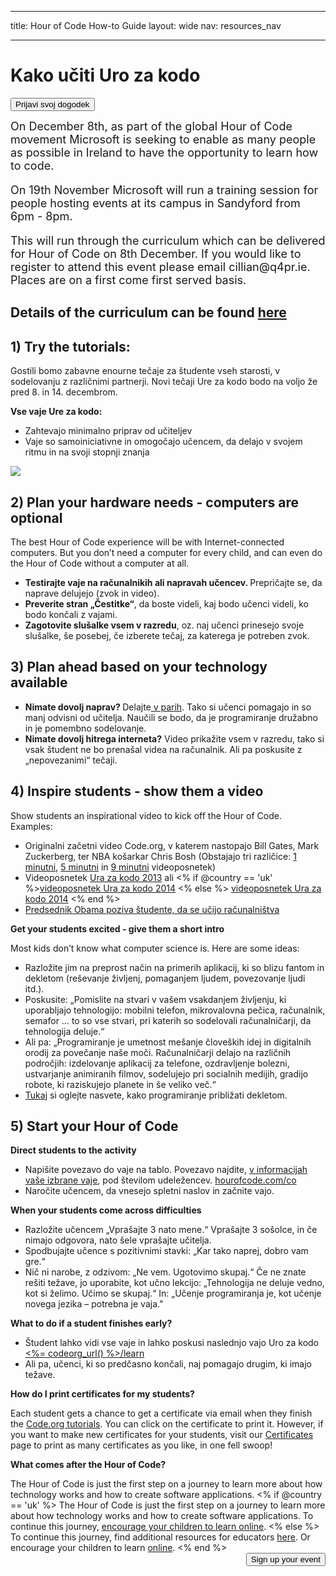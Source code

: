 * * *

title: Hour of Code How-to Guide layout: wide nav: resources_nav

* * *

<div class="row">
  <h1 class="col-sm-6">
    Kako učiti Uro za kodo
  </h1>
  
  <div class="col-sm-6 button-container centered">
    <a href="<%= hoc_uri('/#join') %>"><button class="signup-button">Prijavi svoj dogodek</button></a>
  </div>
</div>

<font size="4">On December 8th, as part of the global Hour of Code movement Microsoft is seeking to enable as many people as possible in Ireland to have the opportunity to learn how to code.</p> 

<p>
  On 19th November Microsoft will run a training session for people hosting events at its campus in Sandyford from 6pm - 8pm.
</p>

<p>
  This will run through the curriculum which can be delivered for Hour of Code on 8th December. If you would like to register to attend this event please email cillian@q4pr.ie. Places are on a first come first served basis. </font>
</p>

<h2>
  Details of the curriculum can be found <a href="https://www.touchdevelop.com/hourofcode2">here</a>
</h2>

<h2>
  1) Try the tutorials:
</h2>

<p>
  Gostili bomo zabavne enourne tečaje za študente vseh starosti, v sodelovanju z različnimi partnerji. Novi tečaji Ure za kodo bodo na voljo že pred 8. in 14. decembrom.
</p>

<p>
  <strong>Vse vaje Ure za kodo:</strong>
</p>

<ul>
  <li>
    Zahtevajo minimalno priprav od učiteljev
  </li>
  <li>
    Vaje so samoiniciativne in omogočajo učencem, da delajo v svojem ritmu in na svoji stopnji znanja
  </li>
</ul>

<p>
  <a href="http://<%=codeorg_url() %>/learn"><img src="http://<%= codeorg_url() %>/images/tutorials.png" /></a>
</p>

<h2>
  2) Plan your hardware needs - computers are optional
</h2>

<p>
  The best Hour of Code experience will be with Internet-connected computers. But you don’t need a computer for every child, and can even do the Hour of Code without a computer at all.
</p>

<ul>
  <li>
    <strong>Testirajte vaje na računalnikih ali napravah učencev. </strong> Prepričajte se, da naprave delujejo (zvok in video).
  </li>
  <li>
    <strong>Preverite stran „Čestitke“</strong>, da boste videli, kaj bodo učenci videli, ko bodo končali z vajami.
  </li>
  <li>
    <strong>Zagotovite slušalke vsem v razredu</strong>, oz. naj učenci prinesejo svoje slušalke, še posebej, če izberete tečaj, za katerega je potreben zvok.
  </li>
</ul>

<h2>
  3) Plan ahead based on your technology available
</h2>

<ul>
  <li>
    <strong>Nimate dovolj naprav? </strong>Delajte<a href="http://www.ncwit.org/resources/pair-programming-box-power-collaborative-learning"> v parih</a>. Tako si učenci pomagajo in so manj odvisni od učitelja. Naučili se bodo, da je programiranje družabno in je pomembno sodelovanje.
  </li>
  <li>
    <strong>Nimate dovolj hitrega interneta?</strong> Video prikažite vsem v razredu, tako si vsak študent ne bo prenašal videa na računalnik. Ali pa poskusite z „nepovezanimi“ tečaji.
  </li>
</ul>

<h2>
  4) Inspire students - show them a video
</h2>

<p>
  Show students an inspirational video to kick off the Hour of Code. Examples:
</p>

<ul>
  <li>
    Originalni začetni video Code.org, v katerem nastopajo Bill Gates, Mark Zuckerberg, ter NBA košarkar Chris Bosh (Obstajajo tri različice: <a href="https://www.youtube.com/watch?v=qYZF6oIZtfc">1 minutni</a>, <a href="https://www.youtube.com/watch?v=nKIu9yen5nc">5 minutni</a> in <a href="https://www.youtube.com/watch?v=dU1xS07N-FA">9 minutni</a> videoposnetek)
  </li>
  <li>
    Videoposnetek <a href="https://www.youtube.com/watch?v=FC5FbmsH4fw">Ura za kodo 2013</a> ali <% if @country == 'uk' %><a href="https://www.youtube.com/watch?v=96B5-JGA9EQ">videoposnetek Ura za kodo 2014</a> <% else %> <a href="https://www.youtube.com/watch?v=rH7AjDMz_dc&index=2&list=PLzdnOPI1iJNe1WmdkMG-Ca8cLQpdEAL7Q">videoposnetek Ura za kodo 2014</a> <% end %>
  </li>
  <li>
    <a href="https://www.youtube.com/watch?v=6XvmhE1J9PY">Predsednik Obama poziva študente, da se učijo računalništva</a>
  </li>
</ul>

<p>
  <strong>Get your students excited - give them a short intro</strong>
</p>

<p>
  Most kids don’t know what computer science is. Here are some ideas:
</p>

<ul>
  <li>
    Razložite jim na preprost način na primerih aplikacij, ki so blizu fantom in dekletom (reševanje življenj, pomaganjem ljudem, povezovanje ljudi itd.).
  </li>
  <li>
    Poskusite: „Pomislite na stvari v vašem vsakdanjem življenju, ki uporabljajo tehnologijo: mobilni telefon, mikrovalovna pečica, računalnik, semafor … to so vse stvari, pri katerih so sodelovali računalničarji, da tehnologija deluje.“
  </li>
  <li>
    Ali pa: „Programiranje je umetnost mešanje človeških idej in digitalnih orodij za povečanje naše moči. Računalničarji delajo na različnih področjih: izdelovanje aplikacij za telefone, ozdravljenje bolezni, ustvarjanje animiranih filmov, sodelujejo pri socialnih medijih, gradijo robote, ki raziskujejo planete in še veliko več.“
  </li>
  <li>
    <a href="http://<%= codeorg_url() %>/girls">Tukaj</a> si oglejte nasvete, kako programiranje približati dekletom.
  </li>
</ul>

<h2>
  5) Start your Hour of Code
</h2>

<p>
  <strong>Direct students to the activity</strong>
</p>

<ul>
  <li>
    Napišite povezavo do vaje na tablo. Povezavo najdite, <a href="http://<%= codeorg_url() %>/learn">v informacijah vaše izbrane vaje</a>, pod številom udeležencev. <a href="http://hourofcode.com/co">hourofcode.com/co</a>
  </li>
  <li>
    Naročite učencem, da vnesejo spletni naslov in začnite vajo.
  </li>
</ul>

<p>
  <strong>When your students come across difficulties</strong>
</p>

<ul>
  <li>
    Razložite učencem „Vprašajte 3 nato mene.“ Vprašajte 3 sošolce, in če nimajo odgovora, nato šele vprašajte učitelja.
  </li>
  <li>
    Spodbujajte učence s pozitivnimi stavki: „Kar tako naprej, dobro vam gre.“
  </li>
  <li>
    Nič ni narobe, z odzivom: „Ne vem. Ugotovimo skupaj.“ Če ne znate rešiti težave, jo uporabite, kot učno lekcijo: „Tehnologija ne deluje vedno, kot si želimo. Učimo se skupaj.“ In: „Učenje programiranja je, kot učenje novega jezika – potrebna je vaja."
  </li>
</ul>

<p>
  <strong>What to do if a student finishes early?</strong>
</p>

<ul>
  <li>
    Študent lahko vidi vse vaje in lahko poskusi naslednjo vajo Uro za kodo <a href="http://<%= codeorg_url() %>/learn"><%= codeorg_url() %>/learn</a>
  </li>
  <li>
    Ali pa, učenci, ki so predčasno končali, naj pomagajo drugim, ki imajo težave.
  </li>
</ul>

<p>
  <strong>How do I print certificates for my students?</strong>
</p>

<p>
  Each student gets a chance to get a certificate via email when they finish the <a href="http://studio.code.org">Code.org tutorials</a>. You can click on the certificate to print it. However, if you want to make new certificates for your students, visit our <a href="http://<%= codeorg_url() %>/certificates">Certificates</a> page to print as many certificates as you like, in one fell swoop!
</p>

<p>
  <strong>What comes after the Hour of Code?</strong>
</p>

<p>
  The Hour of Code is just the first step on a journey to learn more about how technology works and how to create software applications. <% if @country == 'uk' %> The Hour of Code is just the first step on a journey to learn more about how technology works and how to create software applications. To continue this journey, <a href="http://uk.code.org/learn/beyond">encourage your children to learn online</a>. <% else %> To continue this journey, find additional resources for educators <a href="http://<%= codeorg_url() %>/educate">here</a>. Or encourage your children to learn <a href="http://<%= codeorg_url() %>/learn/beyond">online</a>. <% end %> <a style="display: block" href="<%= hoc_uri('/#join') %>"><button style="float: right;">Sign up your event</button></a>
</p>